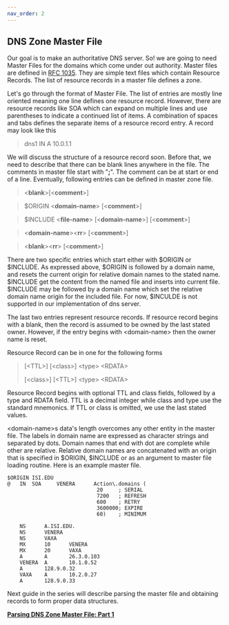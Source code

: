 ```yaml
---
nav_order: 2
---
```

## DNS Zone Master File
Our goal is to make an authoritative DNS server. So! we are going to need Master Files for the domains  which come under out authority. Master files are defined in [RFC 1035](https://datatracker.ietf.org/doc/html/rfc1035). They are simple text files which contain Resource Records. The list of resource records in a master file defines a zone.

Let's go through the format of Master File. The list of entries are mostly line oriented meaning one line defines one resource record. However, there are resource records like SOA which can expand on multiple lines and use parentheses to indicate a continued list of items. A combination of spaces and tabs defines the separate items of a resource record entry. A record may look like this 

> dns1	IN	A	10.0.1.1

We will discuss the structure of a resource record soon. Before that, we need to describe that there can be blank lines anywhere in the file. The comments in master file start with "**;**". The comment can be at start or end of a line. Eventually, following entries can be defined in master zone file.

> \<**blank**>[\<**comment**>]

> $ORIGIN \<**domain-name**> [\<**comment**>]

> $INCLUDE \<**file-name**> [\<**domain-name**>] [\<**comment**>]

>  \<**domain-name**>\<**rr**> [\<**comment**>]

>   \<**blank**>\<**rr**> [\<**comment**>]

There are two specific entries which start either with $ORIGIN or $INCLUDE. As expressed above, $ORIGIN is followed by a domain name, and resets the current origin for relative domain names to the stated name. $INCLUDE get the content from the named file and inserts into current file. $INCLUDE may be followed by a domain name which set the relative domain name origin for the included file. For now, $INCULDE is not supported in our implementation of dns server.

The last two entries represent resource records. If resource record begins with a blank, then the record is assumed to be owned by the last stated owner. However, if the entry begins with \<domain-name> then the owner name is reset.

Resource Record can be in one for the following forms

> [\<TTL>] [\<class>] \<type> \<RDATA>
> 
> [\<class>] [\<TTL>] \<type> \<RDATA>

Resource Record begins with optional TTL and class fields, followed by a type and RDATA field. TTL is a decimal integer while class and type use the standard mnemonics. If TTL or class is omitted, we use the last stated values.

\<domain-name>s data's length overcomes any other entity in the master file. The labels in domain name are expressed as character strings and separated by dots. Domain names that end with dot are complete while other are relative. Relative domain names are concatenated with an origin that is specified in $ORIGIN, $INCLUDE or as an argument to master file loading routine. Here is an example master file.

    $ORIGIN ISI.EDU
    @   IN  SOA     VENERA      Action\.domains (
                                 20     ; SERIAL
                                 7200   ; REFRESH
                                 600    ; RETRY
                                 3600000; EXPIRE
                                 60)    ; MINIMUM

        NS      A.ISI.EDU.
        NS      VENERA
        NS      VAXA
        MX      10      VENERA
        MX      20      VAXA
        A       A       26.3.0.103
        VENERA  A       10.1.0.52
        A       128.9.0.32
        VAXA    A       10.2.0.27
        A       128.9.0.33

Next guide in the series will describe parsing the master file and obtaining records to form proper data structures.

[**Parsing DNS Zone Master File: Part 1**](https://engineerhead.github.io/dns-server/parsing-dns-master-zone-file-1)